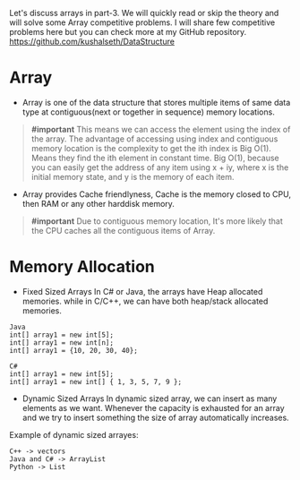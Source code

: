 Let's discuss arrays in part-3. We will quickly read or skip the theory and will solve some Array competitive problems. I will share few competitive problems here but you can check more at my GitHub repository. https://github.com/kushalseth/DataStructure

# Array
* Array is one of the data structure that stores multiple items of same data type at contiguous(next or together in sequence) memory locations. 

> **#important** This means we can access the element using the index of the array. The advantage of accessing using index and contiguous memory location is the complexity to get the ith index is Big O(1). Means they find the ith element in constant time. Big O(1), because you can easily get the address of any item using x + iy, where x is the initial memory state, and y is the memory of each item.

* Array provides Cache friendlyness, Cache is the memory closed to CPU, then RAM or any other harddisk memory.

> **#important** Due to contiguous memory location, It's more likely that the CPU caches all the contiguous items of Array.

# Memory Allocation
* Fixed Sized Arrays
In C# or Java, the arrays have Heap allocated memories. while in C/C++, we can have both heap/stack allocated memories.

```
Java
int[] array1 = new int[5];
int[] array1 = new int[n];
int[] array1 = {10, 20, 30, 40};

C#
int[] array1 = new int[5];
int[] array1 = new int[] { 1, 3, 5, 7, 9 };
```

* Dynamic Sized Arrays
In dynamic sized array, we can insert as many elements as we want. Whenever the capacity is exhausted for an array and we try to insert something the size of array automatically increases.

Example of dynamic sized arrayes:
```
C++ -> vectors
Java and C# -> ArrayList
Python -> List
```

